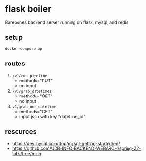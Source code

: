 # flask boiler

Barebones backend server running on flask, mysql, and redis

## setup

```
docker-compose up
```

## routes

1. ```/v1/run_pipeline```
    * methods="PUT"
    * no input
2. ```/v1/grab_datetimes```
    * methods="GET"
    * no input
3. ```v1/grab_one_datetime```
    * methods="GET"
    * input json with key "datetime_id"

## resources
* https://dev.mysql.com/doc/mysql-getting-started/en/
* https://github.com/UCB-INFO-BACKEND-WEBARCH/spring-22-labs/tree/main